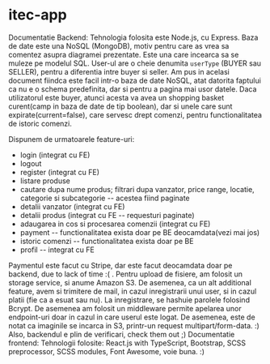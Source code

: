 # itec-app

Documentatie Backend:
Tehnologia folosita este Node.js, cu Express. Baza de date este una NoSQL (MongoDB), 
motiv pentru care as vrea sa comentez asupra diagramei prezentate. Este una care incearca sa se muleze pe modelul SQL.
User-ul are o cheie denumita `userType` (BUYER sau SELLER), pentru a diferentia intre buyer si seller. Am pus in acelasi document fiindca este
facil intr-o baza de date NoSQL, atat datorita faptului ca nu e o schema predefinita, dar si pentru a pagina mai usor datele. 
Daca utilizatorul este buyer, atunci acesta va avea un shopping basket curent(camp in baza de date de tip boolean), dar si unele care sunt 
expirate(current=false), care servesc drept comenzi, pentru functionalitatea de istoric comenzi.

Dispunem de urmatoarele feature-uri:
 - login (integrat cu FE)
 - logout
 - register (integrat cu FE)
 - listare produse
 - cautare dupa nume produs; filtrari dupa vanzator, price range, locatie, categorie si subcategorie -- acestea fiind paginate
 - detalii vanzator (integrat cu FE)
 - detalii produs (integrat cu FE -- requesturi paginate)
 - adaugarea in cos si procesarea comenzii (integrat cu FE)
 - payment -- functionalitatea exista doar pe BE deocamdata(vezi mai jos)
 - istoric comenzi -- functionalitatea exista doar pe BE
 - profil -- integrat cu FE
 
 Paymentul este facut cu Stripe, dar este facut deocamdata doar pe backend, due to lack of time :( .
 Pentru upload de fisiere, am folosit un storage service, si anume Amazon S3.
 De asemenea, ca un alt additional feature, avem si trimitere de mail, in cazul inregistrarii unui user, si in cazul platii (fie ca a esuat sau nu).
 La inregistrare, se hashuie parolele folosind Bcrypt. De asemenea am folosit un middleware permite apelarea unor endpoint-uri doar in cazul in care userul este logat.
 De asemenea, este de notat ca imaginile se incarca in S3, printr-un request multipart/form-data. :)
 Also, backendul e plin de verificari, check them out ;)
 Documentatie frontend:
 Tehnologii folosite: React.js with TypeScript, Bootstrap, SCSS preprocessor, SCSS modules, Font Awesome, voie buna. :)
